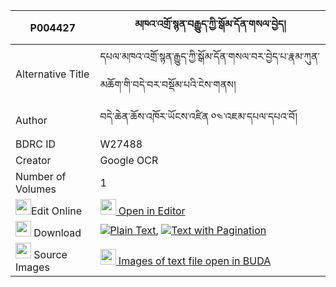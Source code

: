 |P004427|མཁའ་འགྲོ་སྙན་བརྒྱུད་ཀྱི་སྒོམ་དོན་གསལ་བྱེད། 
| --- | --- 
|Alternative Title |དཔལ་མཁའ་འགྲོ་སྙན་རྒྱུད་ཀྱི་སྒོམ་དོན་གསལ་བར་བྱེད་པ་རྣམ་ཀུན་མཆོག་གི་བདེ་བར་བསྡོམ་པའི་ངེས་གནས།
|Author| བདེ་ཆེན་ཆོས་འཁོར་ཡོངས་འཛིན ༠༤་འཇམ་དཔལ་དཔའ་བོ།
|BDRC ID | W27488
|Creator | Google OCR
|Number of Volumes| 1
|<img width="25" src="https://img.icons8.com/color/25/000000/edit-property.png">Edit Online| [<img width="25" src="https://avatars.githubusercontent.com/u/45091458?s=200&v=4"> Open in Editor](http://editor.openpecha.org/P004427)
|<img width="25" src="https://img.icons8.com/fluent/48/000000/download-2.png"/>  Download | [![](https://img.icons8.com/color/20/000000/txt.png)Plain Text](https://github.com/Openpecha/P004427/releases/download/v1/khandro_nyengyu_kyi_gom_don_sa_plain_P004427.zip), [![](https://img.icons8.com/color/20/000000/txt.png)Text with Pagination](https://github.com/Openpecha/P004427/releases/download/v1/khandro_nyengyu_kyi_gom_don_sa_pages_P004427.zip)
|<img width="25" src="https://img.icons8.com/plasticine/100/000000/pictures-folder.png"/>  Source Images | [<img width="25" src="https://library.bdrc.io/icons/BUDA-small.svg"> Images of text file open in BUDA](https://library.bdrc.io/show/bdr:W27488)